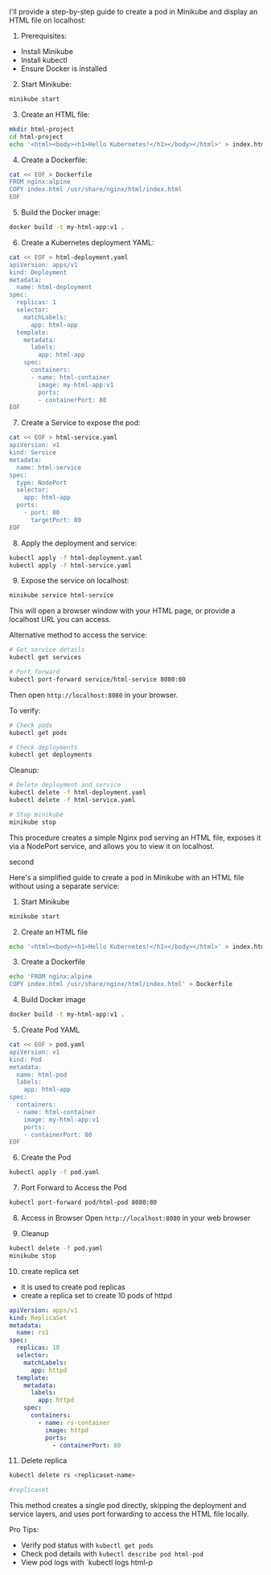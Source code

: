 I'll provide a step-by-step guide to create a pod in Minikube and display an HTML file on localhost:

1. Prerequisites:
- Install Minikube
- Install kubectl
- Ensure Docker is installed

2. Start Minikube:
```bash
minikube start
```

3. Create an HTML file:
```bash
mkdir html-project
cd html-project
echo '<html><body><h1>Hello Kubernetes!</h1></body></html>' > index.html
```

4. Create a Dockerfile:
```bash
cat << EOF > Dockerfile
FROM nginx:alpine
COPY index.html /usr/share/nginx/html/index.html
EOF
```

5. Build the Docker image:
```bash
docker build -t my-html-app:v1 .
```

6. Create a Kubernetes deployment YAML:
```bash
cat << EOF > html-deployment.yaml
apiVersion: apps/v1
kind: Deployment
metadata:
  name: html-deployment
spec:
  replicas: 1
  selector:
    matchLabels:
      app: html-app
  template:
    metadata:
      labels:
        app: html-app
    spec:
      containers:
      - name: html-container
        image: my-html-app:v1
        ports:
        - containerPort: 80
EOF
```

7. Create a Service to expose the pod:
```bash
cat << EOF > html-service.yaml
apiVersion: v1
kind: Service
metadata:
  name: html-service
spec:
  type: NodePort
  selector:
    app: html-app
  ports:
    - port: 80
      targetPort: 80
EOF
```

8. Apply the deployment and service:
```bash
kubectl apply -f html-deployment.yaml
kubectl apply -f html-service.yaml
```

9. Expose the service on localhost:
```bash
minikube service html-service
```

This will open a browser window with your HTML page, or provide a localhost URL you can access.

Alternative method to access the service:
```bash
# Get service details
kubectl get services

# Port forward
kubectl port-forward service/html-service 8080:80
```

Then open `http://localhost:8080` in your browser.

To verify:
```bash
# Check pods
kubectl get pods

# Check deployments
kubectl get deployments
```

Cleanup:
```bash
# Delete deployment and service
kubectl delete -f html-deployment.yaml
kubectl delete -f html-service.yaml

# Stop minikube
minikube stop
```

This procedure creates a simple Nginx pod serving an HTML file, exposes it via a NodePort service, and allows you to view it on localhost.








second



Here's a simplified guide to create a pod in Minikube with an HTML file without using a separate service:

1. Start Minikube
```bash
minikube start
```

2. Create an HTML file
```bash
echo '<html><body><h1>Hello Kubernetes!</h1></body></html>' > index.html
```

3. Create a Dockerfile
```bash
echo 'FROM nginx:alpine
COPY index.html /usr/share/nginx/html/index.html' > Dockerfile
```

4. Build Docker image
```bash
docker build -t my-html-app:v1 .
```

5. Create Pod YAML
```bash
cat << EOF > pod.yaml
apiVersion: v1
kind: Pod
metadata:
  name: html-pod
  labels:
    app: html-app
spec:
  containers:
  - name: html-container
    image: my-html-app:v1
    ports:
    - containerPort: 80
EOF
```

6. Create the Pod
```bash
kubectl apply -f pod.yaml
```

7. Port Forward to Access the Pod
```bash
kubectl port-forward pod/html-pod 8080:80
```

8. Access in Browser
Open `http://localhost:8080` in your web browser

9. Cleanup
```bash
kubectl delete -f pod.yaml
minikube stop
```



10. create replica set
- it is used to create pod replicas
- create a replica set to create 10 pods of httpd

```yaml
apiVersion: apps/v1
kind: ReplicaSet
metadata:
  name: rs1
spec:
  replicas: 10
  selector:
    matchLabels:
      app: httpd
  template:
    metadata:
      labels:
        app: httpd
    spec:
      containers:
        - name: rs-container
          image: httpd
          ports:
            - containerPort: 80
```

11. Delete replica
```bash
kubectl delete rs <replicaset-name> 

#replicaset
```

This method creates a single pod directly, skipping the deployment and service layers, and uses port forwarding to access the HTML file locally.

Pro Tips:
- Verify pod status with `kubectl get pods`
- Check pod details with `kubectl describe pod html-pod`
- View pod logs with `kubectl logs html-p
